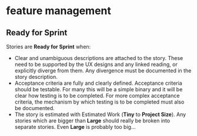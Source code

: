 # feature management

## Ready for Sprint

Stories are **Ready for Sprint** when:

* Clear and unambiguous descriptions are attached to the story. These need to be supported by the UX designs and any linked reading, or explicitly diverge from them. Any divergence must be documented in the story description.
* Acceptance criteria are fully and clearly defined. Acceptance criteria should be testable. For many this will be a simple binary and it will be clear how testing is to be completed. For more complex acceptance criteria, the mechanism by which testing is to be completed must also be documented.
* The story is estimated with Estimated Work \(**Tiny** to **Project Size**\). Any stories which are bigger than **Large** should really be broken into separate stories. Even **Large** is probably too big...



